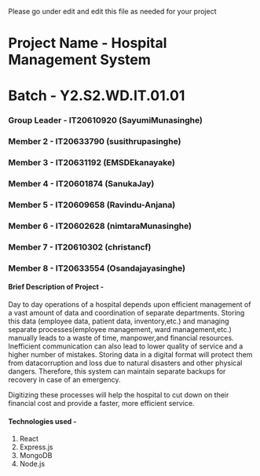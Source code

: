 Please go under edit and edit this file as needed for your project

# Project Name - Hospital Management System
# Batch - Y2.S2.WD.IT.01.01
### Group Leader - IT20610920 (SayumiMunasinghe)
### Member 2 - IT20633790 (susithrupasinghe)
### Member 3 - IT20631192 (EMSDEkanayake)
### Member 4 - IT20601874 (SanukaJay)
### Member 5 - IT20609658 (Ravindu-Anjana)
### Member 6 - IT20602628 (nimtaraMunasinghe)
### Member 7 - IT20610302 (christancf)
### Member 8 - IT20633554 (Osandajayasinghe)

#### Brief Description of Project - 
Day to day operations of a hospital depends upon efficient management of a vast amount of data and  coordination  of  separate departments.  Storing  this  data  (employee  data, patient data, inventory,etc.)  and  managing  separate processes(employee  management, ward  management,etc.)   manually   leads   to   a   waste   of   time,   manpower,and   financial   resources.   Inefficient communication can also lead to lower quality of service and a higher number of mistakes. Storing data  in  a  digital  format  will  protect  them  from  datacorruption  and  loss  due  to  natural  disasters and other physical dangers. Therefore, this system can maintain separate backups for recovery in case of an emergency.

Digitizing these processes will help the hospital to cut down on their financial cost and provide a faster, more efficient service.

#### Technologies used - 
1. React
2. Express.js
3. MongoDB
4. Node.js
